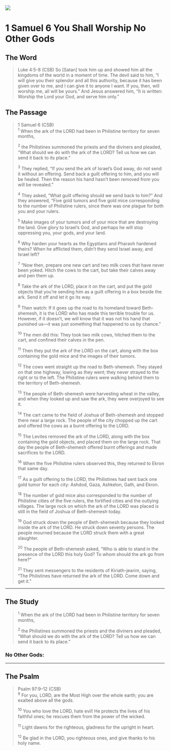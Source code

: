 <img class="intro-right" src="/images/art-david.jpg">

# 1 Samuel 6 You Shall Worship No Other Gods

## The Word

>Luke 4:5-8 (CSB) So [Satan] took him up and showed him all the kingdoms of the world in a moment of time. The devil said to him, “I will give you their splendor and all this authority, because it has been given over to me, and I can give it to anyone I want. If you, then, will worship me, all will be yours.” And Jesus answered him, “It is written: <bgy>Worship the Lord your God, and serve him only.</bgy>”

## The Passage

>1 Samuel 6 (CSB)  
><sup>1</sup> When the ark of the LORD had been in Philistine territory for seven months, 
>
><sup>2</sup> the Philistines summoned the priests and the diviners and pleaded, “What should we do with the ark of the LORD? Tell us how we can send it back to its place.” 
>
><sup>3</sup> They replied, “If you send the ark of Israel’s God away, do not send it without an offering. Send back a guilt offering to him, and you will be healed. Then the reason his hand hasn’t been removed from you will be revealed.” 
>
><sup>4</sup> They asked, “What guilt offering should we send back to him?” And they answered, “Five gold tumors and five gold mice corresponding to the number of Philistine rulers, since there was one plague for both you and your rulers. 
>
><sup>5</sup> Make images of your tumors and of your mice that are destroying the land. Give glory to Israel’s God, and perhaps he will stop oppressing you, your gods, and your land. 
>
><sup>6</sup> Why harden your hearts as the Egyptians and Pharaoh hardened theirs? When he afflicted them, didn’t they send Israel away, and Israel left? 
>
><sup>7</sup> “Now then, prepare one new cart and two milk cows that have never been yoked. Hitch the cows to the cart, but take their calves away and pen them up. 
>
><sup>8</sup> Take the ark of the LORD, place it on the cart, and put the gold objects that you’re sending him as a guilt offering in a box beside the ark. Send it off and let it go its way. 
>
><sup>9</sup> Then watch: If it goes up the road to its homeland toward Beth-shemesh, it is the LORD who has made this terrible trouble for us. However, if it doesn’t, we will know that it was not his hand that punished us—it was just something that happened to us by chance.” 
>
><sup>10</sup> The men did this: They took two milk cows, hitched them to the cart, and confined their calves in the pen. 
>
><sup>11</sup> Then they put the ark of the LORD on the cart, along with the box containing the gold mice and the images of their tumors. 
>
><sup>12</sup> The cows went straight up the road to Beth-shemesh. They stayed on that one highway, lowing as they went; they never strayed to the right or to the left. The Philistine rulers were walking behind them to the territory of Beth-shemesh. 
>
><sup>13</sup> The people of Beth-shemesh were harvesting wheat in the valley, and when they looked up and saw the ark, they were overjoyed to see it. 
>
><sup>14</sup> The cart came to the field of Joshua of Beth-shemesh and stopped there near a large rock. The people of the city chopped up the cart and offered the cows as a burnt offering to the LORD. 
>
><sup>15</sup> The Levites removed the ark of the LORD, along with the box containing the gold objects, and placed them on the large rock. That day the people of Beth-shemesh offered burnt offerings and made sacrifices to the LORD. 
>
><sup>16</sup> When the five Philistine rulers observed this, they returned to Ekron that same day. 
>
><sup>17</sup> As a guilt offering to the LORD, the Philistines had sent back one gold tumor for each city: Ashdod, Gaza, Ashkelon, Gath, and Ekron. 
>
><sup>18</sup> The number of gold mice also corresponded to the number of Philistine cities of the five rulers, the fortified cities and the outlying villages. The large rock on which the ark of the LORD was placed is still in the field of Joshua of Beth-shemesh today. 
>
><sup>19</sup> God struck down the people of Beth-shemesh because they looked inside the ark of the LORD. He struck down seventy persons. The people mourned because the LORD struck them with a great slaughter. 
>
><sup>20</sup> The people of Beth-shemesh asked, “Who is able to stand in the presence of the LORD this holy God? To whom should the ark go from here?” 
>
><sup>21</sup> They sent messengers to the residents of Kiriath-jearim, saying, “The Philistines have returned the ark of the LORD. Come down and get it.”

---

## The Study

><sup>1</sup> When the ark of the LORD had been in Philistine territory for seven months, 
>
><sup>2</sup> the Philistines summoned the priests and the diviners and pleaded, “What should we do with the ark of the LORD? Tell us how we can send it back to its place.” 

### No Other Gods: 

---

## The Psalm

>Psalm 97:9–12 (CSB)  
><sup>9</sup> For you, LORD, are the Most High over the whole earth; you are exalted above all the gods. 
>
><sup>10</sup> You who love the LORD, hate evil! He protects the lives of his faithful ones; he rescues them from the power of the wicked. 
>
><sup>11</sup> Light dawns for the righteous, gladness for the upright in heart. 
>
><sup>12</sup> Be glad in the LORD, you righteous ones, and give thanks to his holy name.
